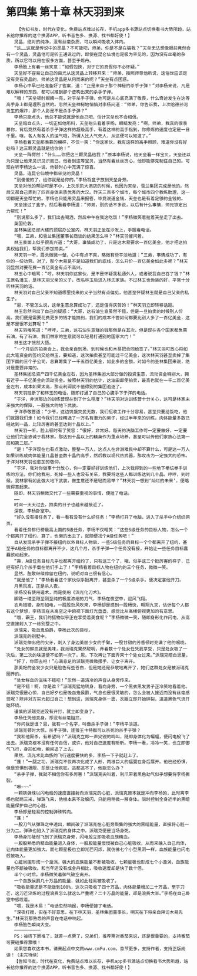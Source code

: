 # 第四集 第十章 林天羽到来
        【告知书友，时代在变化，免费站点难以长存，手机app多书源站点切换看书大势所趋，站长给你推荐的这个换源APP，听书音色多、换源、找书都好使！】
       灵晶，绝对的纯净，没有丝毫杂质，可以瞬间吸收入体内。
       “这……这就是传说中的灵晶？不可能吧，师弟，你是不是在骗我？”天垒无法想像眼前竟然会有一个灵晶，灵晶他可是听王通说过的，即使在昆仑仙境也是极为罕见的，因为没有丝毫的杂质，所以它可以用在很多方面，甚至于炼丹。
       李杨脸上有着一丝笑意：“如假包换，对于它的真假你不必怀疑。”
       天垒好不容易让自己的目光从这灵晶上转移开来：“师弟，按照师尊他所说，这俗世应该是没有灵石灵晶的，师弟这灵晶是从何而来的呢？”天垒有点困惑。
       李杨心中早已经准备好了答案，道：“正是来自于那个神秘的杀手子弹！”对李杨来说，凡是难以解释的东西，都可以推到那个虚构出来的杀手子弹。
       “哦！”天垒顿时眼睛一亮，对于杀手子弹，他可是从心底充满了敬畏，什么奇迹发生在这等高手身上都是理所当然的。忽然天垒神秘地悄悄对李杨问道：“师弟，你告诉我，上次哈德孙河发生的爆炸，那个人影是不是杀手子弹？”
       李杨只能点头，他总不能说就是他自己吧，估计天垒也不会相信。
       天垒暗自点头，一切正如他所料，天垒抬头看着李杨，眼睛发亮：“啊，师弟，我真的很羡慕你，背后竟然有着杀手子弹这样的超级高手，有着这样的高手指到，你修炼的速度也定是一日千里。唉，各人有各人的运气哦，所谓人比人气死人，从这便可以知道了。”
       李杨看着天垒那羡慕的模样，不仅一笑：“你这家伙，我有这样的高手照顾，难道你没有好处吗？这三颗灵晶就是给你的！”
       天垒一阵愕然：“什么……你把这三颗灵晶给我？”原本李杨说，给天垒看一样宝贝，天垒还以为只是让他来见识见识而已，他看到这等宝贝，当然有着丝丝贪心，他却能够克制住自己的。可现在听李杨这么一说，他顿时心中充满了惊喜。
       灵晶，连昆仑仙境中都罕见的灵晶！
       “别傻傻的了，给你就是给你的。”李杨将盒子放到天垒身旁。
       天垒对他的帮助可是不小，上次乐凯大酒店的时候，也因为天垒，雪兰集团完成是他的。然后又帮自己弄到了四百身体素质优秀的大汉。昨天三百多个城市，每个城市四个教练助理，这一切都是天垒帮忙的。李杨也只能用灵晶来报答，毕竟说道金钱，天垒也是有着足够的金钱的。
       天垒接过了盒子，然后看着李杨道：“师弟，别的话不多说，以后有什么事情，师兄铁定出力帮忙！”
       “别说那么多了，我们出去喝酒，然后中午在我这吃饭！”李杨微笑着拉着天垒走了出去。
       英国伦敦。
       圣林集团总部大楼的顶层办公室内，林天羽正坐在沙发上，手握着电话。
       “喂，三弟，和雪兰集团董事长商谈的结果怎么样？”林天羽催问着。
       林玉表面上似乎很高兴道：“大哥，事情成功了，只是这木易要求一百亿美金，他才把这拍卖权给我们，帮我们参加拍卖。”
       林天羽一听，眉头微微一皱，心中有点不爽，略微有些平淡地道：“三弟，事情成功了，有你的一份功劳。对了，那个木易是不是知道我们的底线，怎么开价一百亿美金如此多呢？”林天羽显然对要花费一百亿美金有点不高兴。
       林玉心中暗骂：“哼，林天羽你这家伙，是不是怀疑我私通外人，或者说我自己吞了钱？”林玉原名潘玉，是林天羽父亲的义子，改名林玉后进入林氏家族。不过林玉也伪装的好，平常十分听林天羽的话。
       林天羽对自己父亲不知道哪里找来的义子当然有点偏见，他甚至怀疑林玉就是自己父亲的私生子。
       “恩，不管怎么说，这单生意总算成功了，还是值得庆贺的！”林天羽立即转移话题。
       林玉忽然问出了自己的疑惑：“大哥，这石油生意虽然不错，但是一旦拍卖的时候别人价高，我们便是需要花费更多的钱才能拍到，我们的成本不管如何都要比别人多了一百亿美金，这是不是很不划算呢？”
       林天羽嗤笑道：“哼哼，三弟，这石油生意赚的钱那倒是在其次，但是现在各个国家都急需石油，有了石油，我们林家的生意就可以轻易打通别的国家大门！”
       林玉这才恍然大悟。
       “一个月后的拍卖会上，我会亲自到场，到时候也和木易把合同给签了。”林天羽可放心将如此大笔资金的签约交给林玉，要知道，这次拍卖甚至可能过千亿美金，这次林天羽甚至卖掉了集团下面的三个子公司，总算筹集了一千五百亿美金，如此多的金额，对如今的圣林集团来说，绝对是重要非常的。
       圣林集团总资产四千亿美金左右，因为圣林集团大部分做的投资生意，流动资金特别大，拥有近乎一千亿美金的流动资金。按照林天羽的估计，这油田即使拍卖，最高也就在一千二百亿美金左右，成本如果太高，那点利润就不值得别的集团追逐了。
       林天羽挂断了和林玉的电话，随即打通了自己的心腹手下于洋的电话。
       “于洋，非洲那边的训练营现在到了什么程度？”林天羽对这训练营十分关心，这可是林家未来强大的保障，一股强大的地下武装。
       于洋恭敬答道：“少爷，这边饥饿灾民无数，我们招收工作十分容易，甚至只要给饭吃，他们就跟我们走！如今我们已经精选了一万名有潜力的男子，经过半年来的训练，肉体能量多数已经达到一晶，比较厉害的甚至达到十晶以上。”
       林天羽一听，脸上顿时有了笑容：“很好，非常好。每天的洗脑工作可一定要做好，一定要让他们完全忠诚于我林家。那达到十晶以上的精英作为重点培养，甚至可以传他们家族心法第一层和第二层。”
       “是！”于洋现在也有点激动，整整一万人，这点人在非洲难民中却不算什么，可是这一万人如果训练成肉体能量几晶甚至数十晶的高手，然后教以现代热武器，那攻击力一定强大的恐怖。于洋对林天羽也愈加的敬仰。
       “于洋，我对你做事十分放心，你一定要好好训练他们，上次我得到的一些地下拳坛拳手训练的方法，你们给我用，死掉一些人也没有关系，我要将这些人都训练达到几十晶。哼哼，到时候，我林家有如此强大地下武装，做生意还不是轻而易举？”林天羽一想到‘灿烂的未来’，便略微得意起来。
       随即，林天羽稍微交代了一些需要重视的事情，便挂了电话。
       ……
       时间一天天过去，拍卖的日子也越来越接近了。
       深夜，李杨卧室中。
       “好久没有接任务了，看一看有没有什么好任务！”李杨打开了电脑，进入了杀手中介组织网页。
       看着任务排行榜最高上面的S级任务，李杨不仅暗笑：“这些S级任务的目标人物，怎么一个个都离开了纽约，算了，也懒的出去了，就随便找个A级任务吧！”
       自从发现杀手子弹不接纽约以外目标人物后，一些S级任务的目标一个个都离开了纽约，甚至于A级任务的目标都离开不少，这几个月，杀手子弹一个任务没有接，开始让一些任务目标蠢蠢欲动起来。
       “靠，A级任务目标几乎也都离开纽约了，只有这三个了，哦，似乎这三个挺厉害的样子，已经有好几个杀手载在他们手上了！”李杨看着目标人物在纽约的三个任务，微微一笑。
       显然，胆敢继续停留在纽约，说明对自己很有信心。
       “就是他了！”李杨看着这个家伙似乎挺离开，甚至杀了一个S级杀手。便决定拿他开刀。
       月黑风高，正是杀人夜。
       李杨没有使用遁术，而是使用《流光化刀术》。
       脚踏一缕至阳至刚至纯的极度浓缩的刀气，李杨在夜空中，迎风飞翔。
       衣角猎猎，身形如电，一股股劲风吹来，李杨却是感到一股畅快，翱翔九天，估计每个人都有这个梦想，李杨现在从高空之中俯视下面灯光盏盏，感觉比从高楼俯视更加的有意思。
       “哦，霸王，我们的猎物似乎正在享受着美食呢？”李杨微微一笑，随即身形化作闪电，从高空直接射入了一栋别墅之中。
       派瑞克，吸血鬼伯爵，李杨此次的目标。
       派瑞克的别墅中。
       派瑞克伸出他的尖牙，刺入了身边美丽少女的手臂，一股甘甜的芳香顿时充满了他的喉咙。
       “处女的鲜血就是美味，我派瑞克果然聪明，养着数十个处女任凭我享受，只是处女吸了一次后，第二次的味道便不如第一次了。恩，下次再让下面弄来十个处女过来。”派瑞克暗自思量。
       “好了，你回去吧！”心满意足的派瑞克微微摆手，让女子离开。
       那美艳的金发少女只是脸色有些苍白，但是她还是恭敬地离开了，她们这群处女是被派瑞克圈养的。
       “处女鲜血的滋味不错吧！”忽然一道清冷的声音从身旁传来。
       “是不错！啊，你是谁？”派瑞克猛地转身，看向身旁，一个黑衣黑发男子正冷笑地看着他。派瑞克很是心惊，自己好歹也是吸血鬼侯爵，气息也是很灵敏的，怎么会被人接近而没有丝毫感觉呢？除非对方实力超过自己！想到这，派瑞克身体一震，衣服立即开始碎裂，道道黑色气流开始环绕。
       谨慎的派瑞克还没有开打，就立即变身了。
       李杨任凭他变身，却没有丝毫阻拦。
       “你问我是谁？恩，我有一个名字，叫做杀手子弹！”李杨平淡道。
       派瑞克顿时大惊，杀手子弹，连狼王卡特都可以杀死的杀手子弹？
       “我和他厮杀，有希望吗？”派瑞克立即一声尖锐的鸣叫，随即身体化为蝙蝠，便闪电般飞了出去。派瑞克根本没有任何自信，或许，他对自己速度有昕昕。李杨一看，冷冷一笑，也立即御气飞行，身形如电，瞬间追了上去。
       果然，流光术比血族的飞行速度要快的多，李杨一下子就赶上了。
       “蓬！”一腿之功，派瑞克不仅再次化成了人形，两根巨大的蝠翼在身后展开。他已经恐惧，但是恐惧到极限，却是让他疯狂。逃都逃不了，他能怎么办？
       “杀手子弹，我就不相信你有多厉害！”派瑞克尖叫着，利爪带着黑色劲气似乎想要将李杨撕裂。
       “咻~~~”
       一颗铁弹珠以闪电般的速度直接射向派瑞克的心脏，派瑞克原本就是冲向李杨的，此时离李杨也就两三米，弹珠飞来，他根本来不及躲闪，只能用稍微一移身体。同时控制全身近半的黑暗能量保护自己的心脏。
       李杨却是轻易的控制弹珠转向。
       “蓬！”
       一股刀气从弹珠之中透出，瞬间破了派瑞克在心脏旁聚集的强大的黑暗能量，直接将心脏一分为二。弹珠也陷入了派瑞克的身体之中。派瑞克便是当场身死。
       李杨身形陡然飞到了派瑞克身旁，闪电般立即吸收血族精血。
       一股股熟悉的精血能量进入身体，一股股能量慢慢被自己心脏吸收，从而来融入自己肉体，让肉体能量更加强大。而七颗星极也立即光芒闪烁，就仿佛七个小型黑洞一样，血族能量也闪电般被吸入。
       心脏周围形成一个漩涡，强大的血族能量不断被吸收，七颗星极也形成七个小漩涡，血族能量也不断被吸收。和当年还没有成金丹相比，吸收速度却是快了数十倍。
       半个小时后。李杨微笑着御气破空离开。
       一个血族侯爵几十万晶的能量，就如此轻易被吸收了。
       “吸收能量还是不能做到100%，这次只吸收了四十万晶，肉体能量增加二十万晶，至于刀芒，这刀芒淬炼的过程浪费怎么就这么严重呢？二十万晶的能量，却是浪费大半。”李杨在自己卧室中感叹着。
       “喂，我是木易！”电话忽然响起，李杨便接了电话。
       “深夜打搅，实在不好意思，在下林天羽，圣林集团董事长，明天在下将亲自拜访木易先生。”林天羽那熟悉的声音在电话中响起。
       李杨脸色瞬间大变。
       ——————————
       PS：被挤下周推了，就差一点票了，兄弟们，推荐票对番茄来说，还是很重要的，支持番茄可要砸推荐票哦！
       如果您喜欢这本书，请来起点中文网www.cmFu.com，章节更多，支持作者，支持正版阅读！（未完待续）
       【告知书友，时代在变化，免费站点难以长存，手机app多书源站点切换看书大势所趋，站长给你推荐的这个换源APP，听书音色多、换源、找书都好使！】